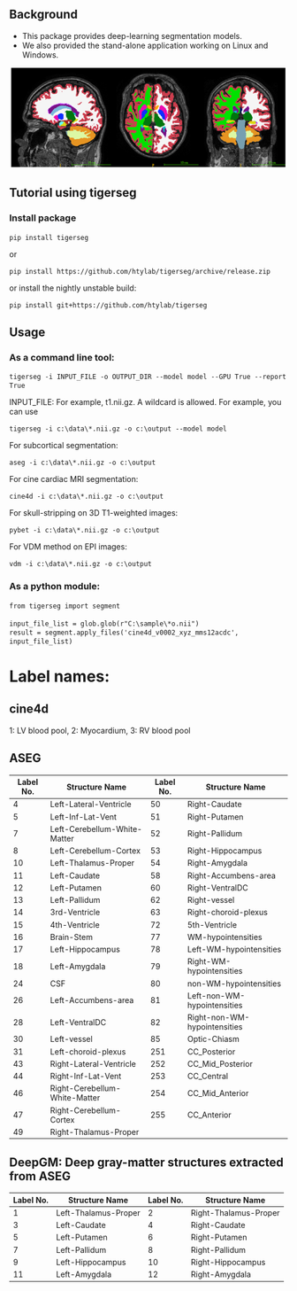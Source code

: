 ## Background

* This package provides deep-learning segmentation models.
* We also provided the stand-alone application working on Linux and Windows.

![tigerbet](./doc/tigerbet.png)
## Tutorial using tigerseg

### Install package
    
    pip install tigerseg

or

    pip install https://github.com/htylab/tigerseg/archive/release.zip
    
or install the nightly unstable build:

    pip install git+https://github.com/htylab/tigerseg


## Usage

### As a command line tool:

    tigerseg -i INPUT_FILE -o OUTPUT_DIR --model model --GPU True --report True

INPUT_FILE: For example, t1.nii.gz. A wildcard is allowed. For example, you can use 

    tigerseg -i c:\data\*.nii.gz -o c:\output --model model


For subcortical segmentation:

    aseg -i c:\data\*.nii.gz -o c:\output

For cine cardiac MRI segmentation:

    cine4d -i c:\data\*.nii.gz -o c:\output

For skull-stripping on 3D T1-weighted images:

    pybet -i c:\data\*.nii.gz -o c:\output

For VDM method on EPI images:

    vdm -i c:\data\*.nii.gz -o c:\output


### As a python module:

```
from tigerseg import segment

input_file_list = glob.glob(r"C:\sample\*o.nii")
result = segment.apply_files('cine4d_v0002_xyz_mms12acdc', input_file_list)

```
# Label names:
## cine4d
1: LV blood pool, 2: Myocardium, 3: RV blood pool
## ASEG

| Label No. | Structure Name                | Label No. | Structure Name               |
| --------- | ----------------------------- | --------- | ---------------------------- |
| 4         | Left-Lateral-Ventricle        | 50        | Right-Caudate                |
| 5         | Left-Inf-Lat-Vent             | 51        | Right-Putamen                |
| 7         | Left-Cerebellum-White-Matter  | 52        | Right-Pallidum               |
| 8         | Left-Cerebellum-Cortex        | 53        | Right-Hippocampus            |
| 10        | Left-Thalamus-Proper          | 54        | Right-Amygdala               |
| 11        | Left-Caudate                  | 58        | Right-Accumbens-area         |
| 12        | Left-Putamen                  | 60        | Right-VentralDC              |
| 13        | Left-Pallidum                 | 62        | Right-vessel                 |
| 14        | 3rd-Ventricle                 | 63        | Right-choroid-plexus         |
| 15        | 4th-Ventricle                 | 72        | 5th-Ventricle                |
| 16        | Brain-Stem                    | 77        | WM-hypointensities           |
| 17        | Left-Hippocampus              | 78        | Left-WM-hypointensities      |
| 18        | Left-Amygdala                 | 79        | Right-WM-hypointensities     |
| 24        | CSF                           | 80        | non-WM-hypointensities       |
| 26        | Left-Accumbens-area           | 81        | Left-non-WM-hypointensities  |
| 28        | Left-VentralDC                | 82        | Right-non-WM-hypointensities |
| 30        | Left-vessel                   | 85        | Optic-Chiasm                 |
| 31        | Left-choroid-plexus           | 251       | CC\_Posterior                |
| 43        | Right-Lateral-Ventricle       | 252       | CC\_Mid\_Posterior           |
| 44        | Right-Inf-Lat-Vent            | 253       | CC\_Central                  |
| 46        | Right-Cerebellum-White-Matter | 254       | CC\_Mid\_Anterior            |
| 47        | Right-Cerebellum-Cortex       | 255       | CC\_Anterior                 |
| 49        | Right-Thalamus-Proper         |           |                              |

## DeepGM: Deep gray-matter structures extracted from ASEG
| Label No. | Structure Name       | Label No. | Structure Name        |
| --------- | -------------------- | --------- | --------------------- |
| 1         | Left-Thalamus-Proper | 2         | Right-Thalamus-Proper |
| 3         | Left-Caudate         | 4         | Right-Caudate         |
| 5         | Left-Putamen         | 6         | Right-Putamen         |
| 7         | Left-Pallidum        | 8         | Right-Pallidum        |
| 9         | Left-Hippocampus     | 10        | Right-Hippocampus     |
| 11        | Left-Amygdala        | 12        | Right-Amygdala        |
